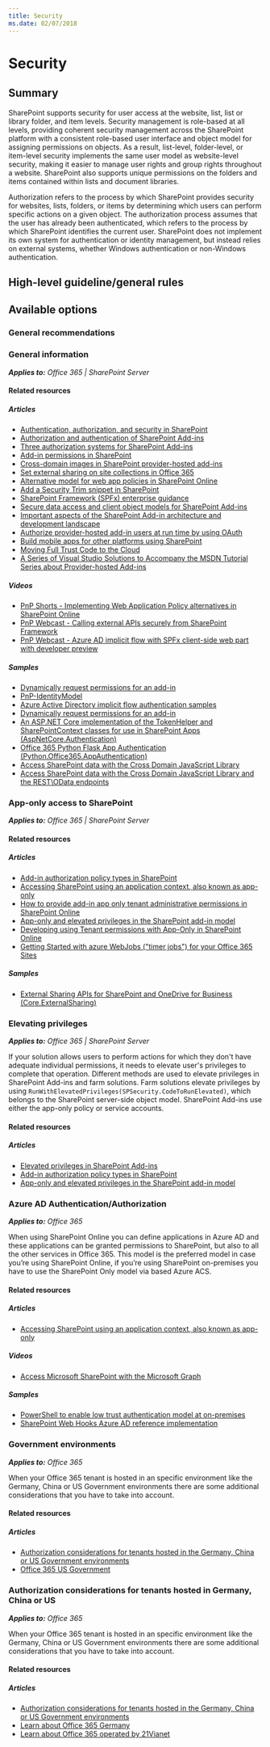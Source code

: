 ```yaml
---
title: Security
ms.date: 02/07/2018
---
```

# Security

## Summary

SharePoint supports security for user access at the website, list, list or library folder, and item levels. Security management is role-based at all levels, providing coherent security management across the SharePoint platform with a consistent role-based user interface and object model for assigning permissions on objects. As a result, list-level, folder-level, or item-level security implements the same user model as website-level security, making it easier to manage user rights and group rights throughout a website. SharePoint also supports unique permissions on the folders and items contained within lists and document libraries.

Authorization refers to the process by which SharePoint provides security for websites, lists, folders, or items by determining which users can perform specific actions on a given object. The authorization process assumes that the user has already been authenticated, which refers to the process by which SharePoint identifies the current user. SharePoint does not implement its own system for authentication or identity management, but instead relies on external systems, whether Windows authentication or non-Windows authentication.

## High-level guideline/general rules

## Available options

### General recommendations

### General information

_**Applies to:** Office 365 | SharePoint Server_

#### Related resources

##### Articles

- [Authentication, authorization, and security in SharePoint](https://docs.microsoft.com/en-us/sharepoint/dev/general-development/authentication-authorization-and-security-in-sharepoint)
- [Authorization and authentication of SharePoint Add-ins](https://docs.microsoft.com/en-us/sharepoint/dev/sp-add-ins/authorization-and-authentication-of-sharepoint-add-ins)
- [Three authorization systems for SharePoint Add-ins](https://docs.microsoft.com/en-us/sharepoint/dev/sp-add-ins/three-authorization-systems-for-sharepoint-add-ins)
- [Add-in permissions in SharePoint](https://docs.microsoft.com/en-us/sharepoint/dev/sp-add-ins/add-in-permissions-in-sharepoint)
- [Cross-domain images in SharePoint provider-hosted add-ins](https://docs.microsoft.com/en-us/sharepoint/dev/solution-guidance/cross-domain-images-in-sharepoint-provider-hosted-add-ins)
- [Set external sharing on site collections in Office 365](https://docs.microsoft.com/en-us/sharepoint/dev/solution-guidance/set-external-sharing-on-site-collections-in-office-365)
- [Alternative model for web app policies in SharePoint Online](https://docs.microsoft.com/en-us/sharepoint/dev/solution-guidance/security-webapppolicies)
- [Add a Security Trim snippet in SharePoint](https://docs.microsoft.com/en-us/sharepoint/dev/general-development/how-to-add-a-security-trim-snippet-in-sharepoint)
- [SharePoint Framework (SPFx) enterprise guidance](https://docs.microsoft.com/en-us/sharepoint/dev/spfx/enterprise-guidance)
- [Secure data access and client object models for SharePoint Add-ins](https://docs.microsoft.com/en-us/sharepoint/dev/sp-add-ins/secure-data-access-and-client-object-models-for-sharepoint-add-ins)
- [Important aspects of the SharePoint Add-in architecture and development landscape](https://docs.microsoft.com/en-us/sharepoint/dev/sp-add-ins/important-aspects-of-the-sharepoint-add-in-architecture-and-development-landscap)
- [Authorize provider-hosted add-in users at run time by using OAuth](https://docs.microsoft.com/en-us/sharepoint/dev/solution-guidance/authorize-provider-hosted-add-in-users-at-run-time-by-using-oauth)
- [Build mobile apps for other platforms using SharePoint](https://docs.microsoft.com/en-us/sharepoint/dev/general-development/build-mobile-apps-for-other-platforms-using-sharepoint)
- [Moving Full Trust Code to the Cloud](https://github.com/OfficeDev/TrainingContent/blob/master/O3651/O3651-4%20Moving%20Full%20Trust%20Code%20to%20the%20cloud%20using%20repeatable%20patterns%20and%20best%20practices/Lab.md)
- [A Series of Visual Studio Solutions to Accompany the MSDN Tutorial Series about Provider-hosted Add-ins](https://github.com/OfficeDev/SharePoint_Provider-hosted_Add-ins_Tutorials)

##### Videos

- [PnP Shorts - Implementing Web Application Policy alternatives in SharePoint Online](https://www.youtube.com/watch?v=zcmngkgQdTU&feature=youtu.be)
- [PnP Webcast - Calling external APIs securely from SharePoint Framework](https://www.youtube.com/watch?v=SDjKRfHA1nw)
- [PnP Webcast - Azure AD implicit flow with SPFx client-side web part with developer preview](https://www.youtube.com/watch?v=KRgHjF84xZc)

##### Samples

- [Dynamically request permissions for an add-in](https://github.com/SharePoint/PnP/tree/dev/Samples/Core.DynamicPermissions)
- [PnP-IdentityModel](https://github.com/SharePoint/PnP-IdentityModel)
- [Azure Active Directory implicit flow authentication samples](https://dev.office.com/patterns-and-practices-detail/11243)
- [Dynamically request permissions for an add-in](https://dev.office.com/patterns-and-practices-detail/1867)
- [An ASP.NET Core implementation of the TokenHelper and SharePointContext classes for use in SharePoint Apps (AspNetCore.Authentication)](https://dev.office.com/patterns-and-practices-detail/10979)
- [Office 365 Python Flask App Authentication (Python.Office365.AppAuthentication)](https://dev.office.com/patterns-and-practices-detail/7269)
- [Access SharePoint data with the Cross Domain JavaScript Library](https://dev.office.com/code-samples-detail/5814)
- [Access SharePoint data with the Cross Domain JavaScript Library and the REST\OData endpoints](https://dev.office.com/code-samples-detail/5815)

### App-only access to SharePoint

_**Applies to:** Office 365 | SharePoint Server_

#### Related resources

##### Articles

- [Add-in authorization policy types in SharePoint](https://docs.microsoft.com/en-us/sharepoint/dev/sp-add-ins/add-in-authorization-policy-types-in-sharepoint)
- [Accessing SharePoint using an application context, also known as app-only](https://docs.microsoft.com/en-us/sharepoint/dev/solution-guidance/security-apponly)
- [How to provide add-in app only tenant administrative permissions in SharePoint Online](https://docs.microsoft.com/en-us/sharepoint/dev/solution-guidance/how-to-provide-add-in-app-only-tenant-administrative-permissions-in-sharepoint-online)
- [App-only and elevated privileges in the SharePoint add-in model](https://docs.microsoft.com/en-us/sharepoint/dev/solution-guidance/app-only-elevated-privileges-sharepoint-add-in)
- [Developing using Tenant permissions with App-Only in SharePoint Online](https://docs.microsoft.com/en-us/sharepoint/dev/solution-guidance/development-experience-tenant-apponly-permissions-in-sharepoint-online)
- [Getting Started with azure WebJobs ("timer jobs") for your Office 365 Sites](https://docs.microsoft.com/en-us/sharepoint/dev/solution-guidance/getting-started-with-building-azure-webjobs-for-your-office365-sites)

##### Samples

- [External Sharing APIs for SharePoint and OneDrive for Business (Core.ExternalSharing)](https://github.com/SharePoint/PnP/tree/master/Samples/Core.ExternalSharing)

### Elevating privileges

_**Applies to:** Office 365 | SharePoint Server_

If your solution allows users to perform actions for which they don't have adequate individual permissions, it needs to elevate user's privileges to complete that operation. Different methods are used to elevate privileges in SharePoint Add-ins and farm solutions. Farm solutions elevate privileges by using `RunWithElevatedPrivileges(SPSecurity.CodeToRunElevated)`, which belongs to the SharePoint server-side object model. SharePoint Add-ins use either the app-only policy or service accounts.

#### Related resources

##### Articles

- [Elevated privileges in SharePoint Add-ins](https://docs.microsoft.com/en-us/sharepoint/dev/solution-guidance/elevated-privileges-in-sharepoint-add-ins)
- [Add-in authorization policy types in SharePoint](https://docs.microsoft.com/en-us/sharepoint/dev/sp-add-ins/add-in-authorization-policy-types-in-sharepoint#Scenario)
- [App-only and elevated privileges in the SharePoint add-in model](https://docs.microsoft.com/en-us/sharepoint/dev/solution-guidance/app-only-elevated-privileges-sharepoint-add-in)

### Azure AD Authentication/Authorization

_**Applies to:** Office 365_

When using SharePoint Online you can define applications in Azure AD and these applications can be granted permissions to SharePoint, but also to all the other services in Office 365. This model is the preferred model in case you’re using SharePoint Online, if you’re using SharePoint on-premises you have to use the SharePoint Only model via based Azure ACS.

#### Related resources

##### Articles

- [Accessing SharePoint using an application context, also known as app-only](https://docs.microsoft.com/en-us/sharepoint/dev/solution-guidance/security-apponly)

##### Videos

- [Access Microsoft SharePoint with the Microsoft Graph](https://www.youtube.com/watch?v=bBILnF5Tf_k)

##### Samples

- [PowerShell to enable low trust authentication model at on-premises](https://github.com/SharePoint/PnP-Tools/tree/master/Scripts/SharePoint.LowTrustACS.Configuration)
- [SharePoint Web Hooks Azure AD reference implementation](https://github.com/SharePoint/sp-dev-samples/tree/master/Samples/WebHooks.List.AzureAD)

### Government environments

_**Applies to:** Office 365_

When your Office 365 tenant is hosted in an specific environment like the Germany, China or US Government environments there are some additional considerations that you have to take into account.

#### Related resources

##### Articles

- [Authorization considerations for tenants hosted in the Germany, China or US Government environments](https://docs.microsoft.com/en-us/sharepoint/dev/solution-guidance/extending-sharepoint-online-for-germany-china-usgovernment-environments)
- [Office 365 US Government](https://technet.microsoft.com/library/mt774581.aspx)

### Authorization considerations for tenants hosted in Germany, China or US

_**Applies to:** Office 365_

When your Office 365 tenant is hosted in an specific environment like the Germany, China or US Government environments there are some additional considerations that you have to take into account.

#### Related resources

##### Articles

- [Authorization considerations for tenants hosted in the Germany, China or US Government environments](https://docs.microsoft.com/en-us/sharepoint/dev/solution-guidance/extending-sharepoint-online-for-germany-china-usgovernment-environments)
- [Learn about Office 365 Germany](https://support.office.com/en-US/article/Learn-about-Office-365-Germany-8a5a4bbc-667a-4cac-8769-d8ac9015db4c)
- [Learn about Office 365 operated by 21Vianet](https://support.office.com/en-us/article/Learn-about-Office-365-operated-by-21Vianet-A8AB5061-3346-4DA0-BB7C-5260822B53AE)